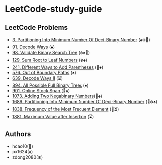 # LeetCode-study-guide

## LeetCode Problems

- [3.    Partitioning Into Minimum Number Of Deci-Binary Number](/Week001/3) (:spades::snowflake:🌟)
- [91.   Decode Ways](/Week004/91) (:spades:)
- [98.   Validate Binary Search Tree](/Week001/98/) (:snowflake::spades:🌟)
- [129.  Sum Root to Leaf Numbers](/Week002/129/) (:snowflake::spades:)
- [241.  Different Ways to Add Parentheses](/Week002/241/) (🌟:spades:)
- [576.  Out of Boundary Paths](/Week003/576) (:spades:)
- [639.  Decode Ways II](/Week005/639) (:hourglass:)
- [894.  All Possible Full Binary Trees](/Week002/894/) (:spades:)
- [901.  Online Stock Span ](/Week003/901/) (🌟:spades:)
- [1073. Adding Two Negabinary Numbers](/Week004/1073)(🌟:spades:)
- [1689. Partitioning Into Minimum Number Of Deci-Binary Number](/Week001/1689/) (🌟:snowflake::spades:)
- [1838. Frequency of the Most Frequent Element](Week005/1838/) (🌟⏳)
- [1881. Maximum Value after Insertion](Week006/1881) (:hourglass:)
## Authors
* hcao10(🌟)
* px1624(:spades:)
* zdong2080(:snowflake:)
